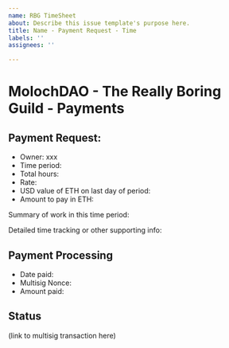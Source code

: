 ```yaml
---
name: RBG TimeSheet
about: Describe this issue template's purpose here.
title: Name - Payment Request - Time
labels: ''
assignees: ''

---
```


# MolochDAO - The Really Boring Guild - Payments

## Payment Request:
* Owner: xxx
* Time period: 
* Total hours:
* Rate: 
* USD value of ETH on last day of period: 
* Amount to pay in ETH:

Summary of work in this time period:


Detailed time tracking or other supporting info:

## Payment Processing
* Date paid:
* Multisig Nonce: 
* Amount paid:

## Status
(link to multisig transaction here)
